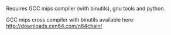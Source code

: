 Requires GCC mips compiler (with binutils), gnu tools and python.


GCC mips cross compiler with binutils available here:
    http://downloads.cen64.com/n64chain/

